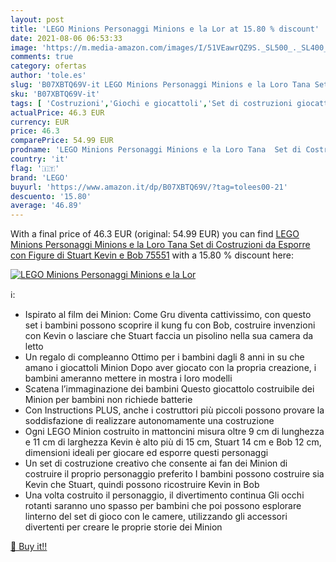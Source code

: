 ```yaml
---
layout: post
title: 'LEGO Minions Personaggi Minions e la Lor at 15.80 % discount'
date: 2021-08-06 06:53:33
image: 'https://m.media-amazon.com/images/I/51VEawrQZ9S._SL500_._SL400_.jpg'
comments: true
category: ofertas
author: 'tole.es'
slug: 'B07XBTQ69V-it LEGO Minions Personaggi Minions e la Loro Tana Set di...'
sku: 'B07XBTQ69V-it'
tags: [ 'Costruzioni','Giochi e giocattoli','Set di costruzioni giocattolo','lego', ]
actualPrice: 46.3 EUR
currency: EUR
price: 46.3
comparePrice: 54.99 EUR
prodname: 'LEGO Minions Personaggi Minions e la Loro Tana  Set di Costruzioni da Esporre con Figure di Stuart  Kevin e Bob  75551'
country: 'it'
flag: '🇮🇹'
brand: 'LEGO'
buyurl: 'https://www.amazon.it/dp/B07XBTQ69V/?tag=tolees00-21'
descuento: '15.80'
average: '46.89'
---
```


With a final price of 46.3 EUR (original: 54.99 EUR) you can find [LEGO Minions Personaggi Minions e la Loro Tana  Set di Costruzioni da Esporre con Figure di Stuart  Kevin e Bob  75551](https://www.amazon.it/dp/B07XBTQ69V/?tag=tolees00-21) with a  15.80 % discount here:

[![LEGO Minions Personaggi Minions e la Lor](https://m.media-amazon.com/images/I/51VEawrQZ9S._SL500_._SL400_.jpg)](https://www.amazon.it/dp/B07XBTQ69V/?tag=tolees00-21)

ℹ️:

- Ispirato al film dei Minion: Come Gru diventa cattivissimo, con questo set i bambini possono scoprire il kung fu con Bob, costruire invenzioni con Kevin o lasciare che Stuart faccia un pisolino nella sua camera da letto
- Un regalo di compleanno Ottimo per i bambini dagli 8 anni in su che amano i giocattoli Minion Dopo aver giocato con la propria creazione, i bambini ameranno mettere in mostra i loro modelli
- Scatena l’immaginazione dei bambini Questo giocattolo costruibile dei Minion per bambini non richiede batterie
- Con Instructions PLUS, anche i costruttori più piccoli possono provare la soddisfazione di realizzare autonomamente una costruzione
- Ogni LEGO Minion costruito in mattoncini misura oltre 9 cm di lunghezza e 11 cm di larghezza Kevin è alto più di 15 cm, Stuart 14 cm e Bob 12 cm, dimensioni ideali per giocare ed esporre questi personaggi
- Un set di costruzione creativo che consente ai fan dei Minion di costruire il proprio personaggio preferito I bambini possono costruire sia Kevin che Stuart, quindi possono ricostruire Kevin in Bob
- Una volta costruito il personaggio, il divertimento continua Gli occhi rotanti saranno uno spasso per bambini che poi possono esplorare linterno del set di gioco con le camere, utilizzando gli accessori divertenti per creare le proprie storie dei Minion

[🛒 Buy it!!](https://www.amazon.it/dp/B07XBTQ69V/?tag=tolees00-21)
